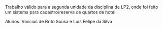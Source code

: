 Trabalho válido para a segunda unidade da disciplina de LP2, onde foi feito um sistema para cadastro/reserva de quartos de hotel.

Alunos: Vinícius de Brito Sousa e Luis Felipe da Silva
